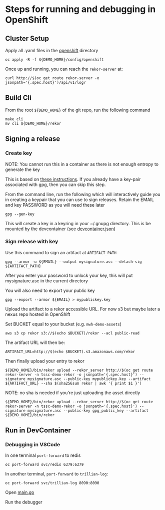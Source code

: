 # Steps for running and debugging in OpenShift

## Cluster Setup

Apply all .yaml files in the [openshift](/workspaces/rekor/config/openshift) directory

```
oc apply -R -f ${DEMO_HOME}/config/openshift
```

Once up and running, you can reach the `rekor-server` at:

```
curl http://$(oc get route rekor-server -o jsonpath='{.spec.host}')/api/v1/log/ 
```

## Build Cli

From the root `${DEMO_HOME}` of the git repo, run the following command

```
make cli
mv cli ${DEMO_HOME}/rekor
```

## Signing a release

### Create key

NOTE: You cannot run this in a container as there is not enough entropy to generate the key

This is based on [these instructions](https://www.gnupg.org/gph/en/manual/c14.html).  If you already have a key-pair associated with gpg, then you can skip this step.

From the command line, run the following which will interactively guide you in creating a keypair that you can use to sign releases.  Retain the EMAIL and key PASSWORD as you will need these later

```
gpg --gen-key
```

This will create a key in a keyring in your ~/.gnupg directory.  This is be mounted by the devcontainer (see [devcontainer.json](../../.devcontainer/devcontainer.json))

### Sign release with key

Use this command to sign an artifact at `ARTIFACT_PATH`

```
gpg --armor -u ${EMAIL} --output mysignature.asc --detach-sig ${ARTIFACT_PATH}
```

After you enter your password to unlock your key, this will put mysignature.asc in the current directory

You will also need to export your public key

```
gpg --export --armor ${EMAIL} > mypublickey.key
```

Upload the artifact to a rekor accessible URL. For now s3 but maybe later a nexus repo hosted in OpenShift

Set BUCKET equal to your bucket (e.g. `mwh-demo-assets`)

```
aws s3 cp rekor s3://$(echo $BUCKET)/rekor --acl public-read
```

The artifact URL will then be:

```
ARTIFACT_URL=http://$(echo $BUCKET).s3.amazonaws.com/rekor
```

Then finally upload your entry to rekor

```
${DEMO_HOME}/bin/rekor upload --rekor_server http://$(oc get route rekor-server -n tssc-demo-rekor -o jsonpath='{.spec.host}') --signature mysignature.asc --public-key mypublickey.key --artifact ${ARTIFACT_URL} --sha $(sha256sum rekor | awk '{ print $1 }')

```

NOTE: no sha is needed if you're just uploading the asset directly

```
${DEMO_HOME}/bin/rekor upload --rekor_server http://$(oc get route rekor-server -n tssc-demo-rekor -o jsonpath='{.spec.host}') --signature mysignature.asc --public-key gpg_public_key --artifact ${DEMO_HOME}/bin/rekor
```

## Run in DevContainer

### Debugging in VSCode

In one terminal `port-forward` to redis
```
oc port-forward svc/redis 6379:6379
```

In another terminal, `port-forward` to `trillian-log`:
```
oc port-forward svc/trillian-log 8090:8090
```

Open [main.go](/workspaces/rekor/cmd/server/main.go)

Run the debugger